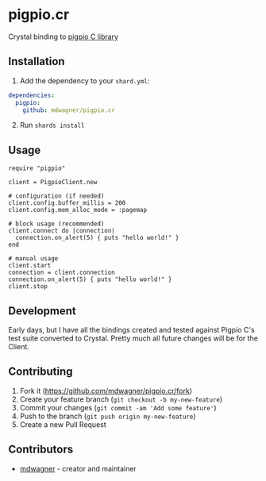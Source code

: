 # pigpio.cr

Crystal binding to [pigpio C library](https://abyz.me.uk/rpi/pigpio/cif.html)

## Installation

1. Add the dependency to your `shard.yml`:

```yml
dependencies:
  pigpio:
    github: mdwagner/pigpio.cr
```

2. Run `shards install`

## Usage

```crystal
require "pigpio"

client = PigpioClient.new

# configuration (if needed)
client.config.buffer_millis = 200
client.config.mem_alloc_mode = :pagemap

# block usage (recommended)
client.connect do |connection|
  connection.on_alert(5) { puts "hello world!" }
end

# manual usage
client.start
connection = client.connection
connection.on_alert(5) { puts "hello world!" }
client.stop
```

## Development

Early days, but I have all the bindings created and tested against Pigpio C's test suite converted to Crystal. Pretty much all future changes will be for the Client.

## Contributing

1. Fork it (<https://github.com/mdwagner/pigpio.cr/fork>)
2. Create your feature branch (`git checkout -b my-new-feature`)
3. Commit your changes (`git commit -am 'Add some feature'`)
4. Push to the branch (`git push origin my-new-feature`)
5. Create a new Pull Request

## Contributors

- [mdwagner](https://github.com/mdwagner) - creator and maintainer
